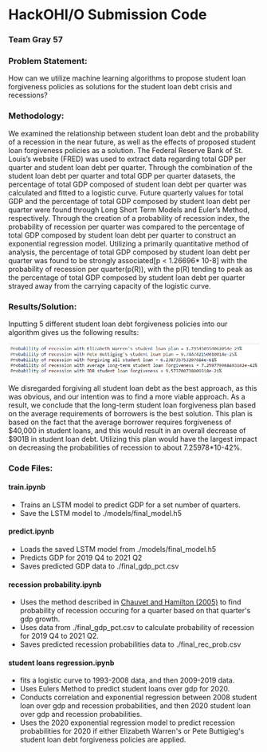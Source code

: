 # HackOHI/O Submission Code

### Team Gray 57

### Problem Statement:
How can we utilize machine learning algorithms to propose student loan forgiveness policies as solutions for the student loan debt crisis and recessions?

### Methodology:
We examined the relationship between student loan debt and the probability of a recession in the near future, as well as the effects of proposed student loan forgiveness policies as a solution. The Federal Reserve Bank of St. Louis’s website (FRED) was used to extract data regarding total GDP per quarter and student loan debt per quarter. Through the combination of the student loan debt per quarter and total GDP per quarter datasets, the percentage of total GDP composed of student loan debt per quarter was calculated and fitted to a logistic curve. Future quarterly values for total GDP and the percentage of total GDP composed by student loan debt per quarter were found through Long Short Term Models and Euler’s Method, respectively. Through the creation of a probability of recession index, the probability of recession per quarter was compared to the percentage of total GDP composed by student loan debt per quarter to construct an exponential regression model. Utilizing a primarily quantitative method of analysis, the percentage of total GDP composed by student loan debt per quarter was found to be strongly associated[p < 1.26696* 10-8] with the probability of recession per quarter(p(R)), with the p(R) tending to peak as the percentage of total GDP composed by student loan debt per quarter strayed away from the carrying capacity of the logistic curve.

### Results/Solution:
Inputting 5 different student loan debt forgiveness policies into our algorithm gives us the following results:

![Results](https://github.com/yashpatel21/HackOHIO-Submission-Code/blob/main/probabilities_results.png)

We disregarded forgiving all student loan debt as the best approach, as this was obvious, and our intention was to find a more viable approach. As a result, we conclude that the long-term student loan forgiveness plan based on the average requirements of borrowers is the best solution. This plan is based on the fact that the average borrower requires forgiveness of $40,000 in student loans, and this would result in an overall decrease of $901B in student loan debt. Utilizing this plan would have the largest impact on decreasing the probabilities of recession to about 7.25978*10-42%.


### Code Files:

#### train.ipynb

-   Trains an LSTM model to predict GDP for a set number of quarters.
-   Save the LSTM model to ./models/final_model.h5

#### predict.ipynb

-   Loads the saved LSTM model from ./models/final_model.h5
-   Predicts GDP for 2019 Q4 to 2021 Q2
-   Saves predicted GDP data to ./final_gdp_pct.csv

#### recession probability.ipynb

-   Uses the method described in [Chauvet and Hamilton (2005)](http://dss.ucsd.edu/~jhamilto/chauvet_hamilton_may_05.pdf) to find probability of recession occuring for a quarter based on that quarter's gdp growth.
-   Uses data from ./final_gdp_pct.csv to calculate probability of recession for 2019 Q4 to 2021 Q2.
-   Saves predicted recession probabilities data to ./final_rec_prob.csv

#### student loans regression.ipynb

-   fits a logistic curve to 1993-2008 data, and then 2009-2019 data.
-   Uses Eulers Method to predict student loans over gdp for 2020.
-   Conducts correlation and exponential regression between 2008 student loan over gdp and recession probabilities, and then 2020 student loan over gdp and recession probabilities.
-   Uses the 2020 exponential regression model to predict recession probabilities for 2020 if either Elizabeth Warren's or Pete Buttigieg's student loan debt forgiveness policies are applied.
